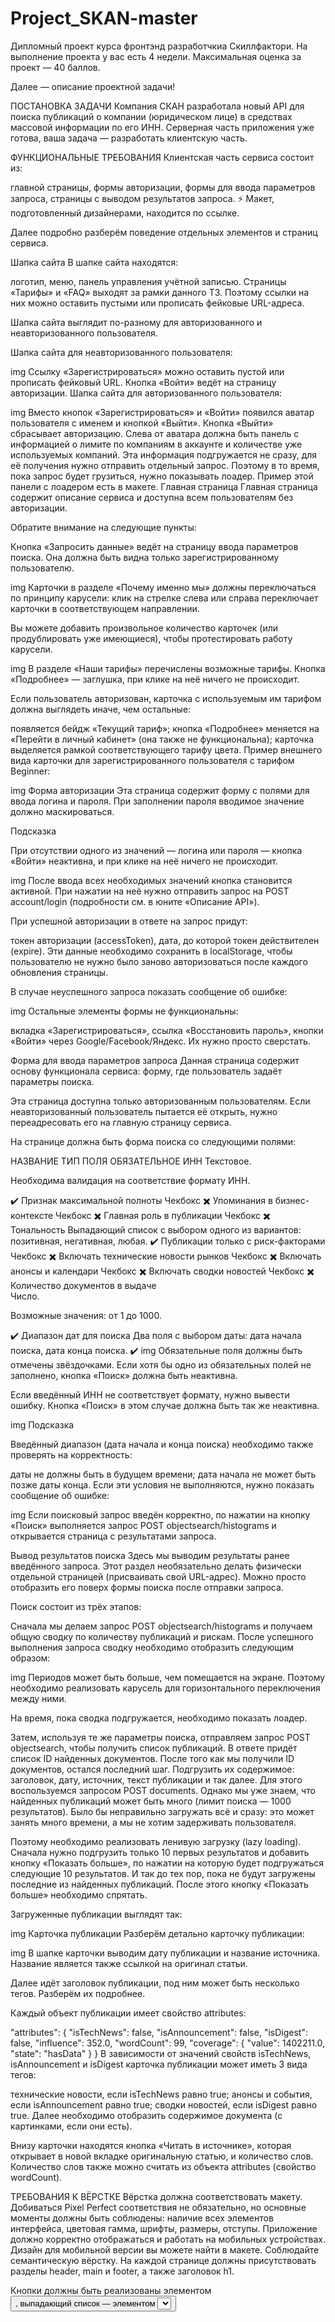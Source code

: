 # Project_SKAN-master

Дипломный проект курса фронтэнд разработчкиа Скиллфактори. 
На выполнение проекта у вас есть 4 недели. Максимальная оценка за проект — 40 баллов.

Далее — описание проектной задачи!

ПОСТАНОВКА ЗАДАЧИ
Компания СКАН разработала новый API для поиска публикаций о компании (юридическом лице) в средствах массовой информации по его ИНН. Серверная часть приложения уже готова, ваша задача — разработать клиентскую часть.

ФУНКЦИОНАЛЬНЫЕ ТРЕБОВАНИЯ
Клиентская часть сервиса состоит из:

главной страницы,
формы авторизации,
формы для ввода параметров запроса,
страницы с выводом результатов запроса.
⚡ Макет, подготовленный дизайнерами, находится по ссылке.

Далее подробно разберём поведение отдельных элементов и страниц сервиса.

Шапка сайта
В шапке сайта находятся:

логотип,
меню,
панель управления учётной записью.
Страницы «Тарифы» и «FAQ» выходят за рамки данного ТЗ. Поэтому ссылки на них можно оставить пустыми или прописать фейковые URL-адреса.

Шапка сайта выглядит по-разному для авторизованного и неавторизованного пользователя.

Шапка сайта для неавторизованного пользователя:

img
Ссылку «Зарегистрироваться» можно оставить пустой или прописать фейковый URL.
Кнопка «Войти» ведёт на страницу авторизации.
Шапка сайта для авторизованного пользователя:

img
Вместо кнопок «Зарегистрироваться» и «Войти» появился аватар пользователя с именем и кнопкой «Выйти».
Кнопка «Выйти» сбрасывает авторизацию.
Слева от аватара должна быть панель с информацией о лимите по компаниям в аккаунте и количестве уже используемых компаний. Эта информация подгружается не сразу, для её получения нужно отправить отдельный запрос. Поэтому в то время, пока запрос будет грузиться, нужно показывать лоадер. Пример этой панели с лоадером есть в макете.
Главная страница
Главная страница содержит описание сервиса и доступна всем пользователям без авторизации.

Обратите внимание на следующие пункты:

Кнопка «Запросить данные» ведёт на страницу ввода параметров поиска. Она должна быть видна только зарегистрированному пользователю.

img
Карточки в разделе «Почему именно мы» должны переключаться по принципу карусели: клик на стрелке слева или справа переключает карточки в соответствующем направлении.

Вы можете добавить произвольное количество карточек (или продублировать уже имеющиеся), чтобы протестировать работу карусели.

img
В разделе «Наши тарифы» перечислены возможные тарифы. Кнопка «Подробнее» — заглушка, при клике на неё ничего не происходит.

Если пользователь авторизован, карточка с используемым им тарифом должна выглядеть иначе, чем остальные:

появляется бейдж «Текущий тариф»;
кнопка «Подробнее» меняется на «Перейти в личный кабинет» (она также не функциональна);
карточка выделяется рамкой соответствующего тарифу цвета.
Пример внешнего вида карточки для зарегистрированного пользователя с тарифом Beginner:

img
Форма авторизации
Эта страница содержит форму с полями для ввода логина и пароля. При заполнении пароля вводимое значение должно маскироваться.

Подсказка

При отсутствии одного из значений — логина или пароля — кнопка «Войти» неактивна, и при клике на неё ничего не происходит.

img
После ввода всех необходимых значений кнопка становится активной. При нажатии на неё нужно отправить запрос на POST account/login (подробности см. в юните «Описание API»).

При успешной авторизации в ответе на запрос придут:

токен авторизации (accessToken),
дата, до которой токен действителен (expire).
Эти данные необходимо сохранить в localStorage, чтобы пользователю не нужно было заново авторизоваться после каждого обновления страницы.

В случае неуспешного запроса показать сообщение об ошибке:

img
Остальные элементы формы не функциональны:

вкладка «Зарегистрироваться»,
ссылка «Восстановить пароль»,
кнопки «Войти» через Google/Facebook/Яндекс.
Их нужно просто сверстать.

Форма для ввода параметров запроса
Данная страница содержит основу функционала сервиса: форму, где пользователь задаёт параметры поиска.

Эта страница доступна только авторизованным пользователям. Если неавторизованный пользователь пытается её открыть, нужно переадресовать его на главную страницу сервиса.

На странице должна быть форма поиска со следующими полями:

НАЗВАНИЕ	ТИП ПОЛЯ	ОБЯЗАТЕЛЬНОЕ
ИНН	
Текстовое.

Необходима валидация на соответствие формату ИНН.

✔️
Признак максимальной полноты	Чекбокс	✖️
Упоминания в бизнес-контексте	Чекбокс	✖️
Главная роль в публикации	Чекбокс	✖️
Тональность	Выпадающий список с выбором одного из вариантов:
позитивная,
негативная,
любая.
✔️
Публикации только с риск-факторами	Чекбокс	✖️
Включать технические новости рынков	Чекбокс	✖️
Включать анонсы и календари	Чекбокс	✖️
Включать сводки новостей	Чекбокс	✖️
Количество документов в выдаче	
Число.

Возможные значения: от 1 до 1000.

✔️
Диапазон дат для поиска	Два поля с выбором даты:
дата начала поиска,
дата конца поиска.
✔️
img
Обязательные поля должны быть отмечены звёздочками. Если хотя бы одно из обязательных полей не заполнено, кнопка «Поиск» должна быть неактивна.

Если введённый ИНН не соответствует формату, нужно вывести ошибку. Кнопка «Поиск» в этом случае должна быть так же неактивна.

img
Подсказка

Введённый диапазон (дата начала и конца поиска) необходимо также проверять на корректность:

даты не должны быть в будущем времени;
дата начала не может быть позже даты конца.
Если эти условия не выполняются, нужно показать сообщение об ошибке:

img
Если поисковый запрос введён корректно, по нажатии на кнопку «Поиск» выполняется запрос POST objectsearch/histograms и открывается страница с результатами запроса.

Вывод результатов поиска
Здесь мы выводим результаты ранее введённого запроса. Этот раздел необязательно делать физически отдельной страницей (присваивать свой URL-адрес). Можно просто отобразить его поверх формы поиска после отправки запроса.

Поиск состоит из трёх этапов:

Сначала мы делаем запрос POST objectsearch/histograms и получаем общую сводку по количеству публикаций и рискам. После успешного выполнения запроса сводку необходимо отобразить следующим образом:

img
Периодов может быть больше, чем помещается на экране. Поэтому необходимо реализовать карусель для горизонтального переключения между ними.

На время, пока сводка подгружается, необходимо показать лоадер.

Затем, используя те же параметры поиска, отправляем запрос POST objectsearch, чтобы получить список публикаций. В ответе придёт список ID найденных документов.
После того как мы получили ID документов, остался последний шаг. Подгрузить их содержимое: заголовок, дату, источник, текст публикации и так далее. Для этого воспользуемся запросом POST documents.
Однако мы уже знаем, что найденных публикаций может быть много (лимит поиска — 1000 результатов). Было бы неправильно загружать всё и сразу: это может занять много времени, а мы не хотим задерживать пользователя.

Поэтому необходимо реализовать ленивую загрузку (lazy loading). Сначала нужно подгрузить только 10 первых результатов и добавить кнопку «Показать больше», по нажатии на которую будет подгружаться следующие 10 результатов. И так до тех пор, пока не будут загружены последние из найденных публикаций. После этого кнопку «Показать больше» необходимо спрятать.

Загруженные публикации выглядят так:

img
Карточка публикации
Разберём детально карточку публикации:

img
В шапке карточки выводим дату публикации и название источника. Название является также ссылкой на оригинал статьи.

Далее идёт заголовок публикации, под ним может быть несколько тегов. Разберём их подробнее.

Каждый объект публикации имеет свойство attributes:

"attributes": {
  "isTechNews": false,
  "isAnnouncement": false,
  "isDigest": false,
  "influence": 352.0,
  "wordCount": 99,
  "coverage": {
    "value": 1402211.0,
    "state": "hasData"
  }
}
В зависимости от значений свойств isTechNews, isAnnouncement и isDigest карточка публикации может иметь 3 вида тегов:

технические новости, если isTechNews равно true;
анонсы и события, если isAnnouncement равно true;
сводки новостей, если isDigest равно true.
Далее необходимо отобразить содержимое документа (с картинками, если они есть).

Внизу карточки находятся кнопка «Читать в источнике», которая открывает в новой вкладке оригинальную статью, и количество слов. Количество слов также можно считать из объекта attributes (свойство wordCount).

ТРЕБОВАНИЯ К ВЁРСТКЕ
Вёрстка должна соответствовать макету. Добиваться Pixel Perfect соответствия не обязательно, но основные моменты должны быть соблюдены:
наличие всех элементов интерфейса,
цветовая гамма,
шрифты,
размеры,
отступы.
Приложение должно корректно отображаться и работать на мобильных устройствах. Дизайн для мобильной версии вы можете найти в макете.
Соблюдайте семантическую вёрстку. На каждой странице должны присутствовать разделы header, main и footer, а также заголовок h1.

Кнопки должны быть реализованы элементом <button>, выпадающий список — элементом <select> и так далее.
Если какой-либо элемент доступен для взаимодействия (ссылка, кнопка), при наведении курсора должен появляться cursor: pointer.
Внешний вид самого элемента тоже должен меняться при наведении курсора. Пример: нижнее подчёркивание текста у ссылки, другой цвет фона у кнопки.

Используйте любой вариант подключения стилей на ваше усмотрение:
общий файл стилей проекта,
CSS-модули,
специальные React-библиотеки для стилизации компонентов (например, Styled Components).
Использовать селекторы по тегу и ID для задания стилей не рекомендуется, старайтесь отдавать предпочтение классам.
Лучше всего экспортировать картинки из Figma в формате SVG, чтобы качество изображений было стабильным на разных разрешениях.
ТРЕБОВАНИЯ К КОДУ
Проект должен был выполнен на React.
Интерфейс должен быть поделён на компоненты. Перед началом работы обдумайте, какие компоненты вы будете использовать. Деление должно быть логичным и оправданным.
Проект будет работать со множеством данных. Рекомендуем использовать более продвинутый инструмент хранения и изменения данных, чем обычный state. Например, useReducer, React Context или Redux.
При написании кода старайтесь следовать принципам:
KISS (Keep It Short and Simple — не усложняй),
DRY (Don’t Repeat Yourself — не повторяйся).
Вы не ограничены в использовании любых инструментов и дополнительных библиотек (например, для реализации карусели). Но старайтесь следить за тем, чтобы их применение было оправдано и не усложняло код без необходимости.
# Технологии
![React](https://img.shields.io/badge/-React-61daf8?logo=react&logoColor=black)
![HTML5](https://img.shields.io/badge/-HTML5-e34f26?logo=html5&logoColor=white)
![CSS3](https://img.shields.io/badge/-CSS3-1572b6?logo=css3&logoColor=white)
![JavaScript](https://img.shields.io/badge/-JavaScript-f7df1e?logo=javaScript&logoColor=black)
![Vite](https://img.shields.io/badge/-Vite-99d6f8?logo=vite&logoColor=black)
![API](https://img.shields.io/badge/-api-yellow)
![BEM](https://img.shields.io/badge/-BEM-yellowgreen)
# Запуск проекта
Для запуска проекта необходимо выполнить следующие действия:

1. Склонировать проект на ваш компьютер с [Github](https://github.com/Mihan4es/Project_SKAN-master) с помощью команды:
```
git clone git@github.com:Mihan4es/Project_SKAN-master.git
```
2. Установить зависимости:
```
npm install
```
3. Запустить проект:
```
npm start
```
# Ссылки проекта
Макет проекта можно посмотреть [здесь](https://www.figma.com/file/u3MOjzYnTnirz712GrLbFv/%D0%9C%D0%B0%D0%BA%D0%B5%D1%82-%D0%A1%D0%9A%D0%90%D0%9D?type=design&node-id=0-1&mode=design).
